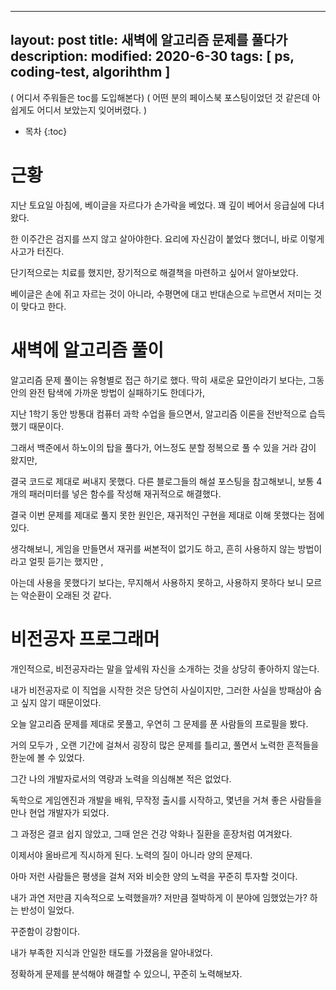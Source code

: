 
---
layout: post
title: 새벽에 알고리즘 문제를 풀다가 
description: 
modified: 2020-6-30
tags: [ ps, coding-test, algorihthm  ] 
---

( 어디서 주워들은 toc를 도입해본다)
( 어떤 분의 페이스북 포스팅이었던 것 같은데 아쉽게도 어디서 보았는지 잊어버렸다. )

* 목차
{:toc}

# 근황 

지난 토요일 아침에, 베이글을 자르다가 손가락을 베었다. 꽤 깊이 베어서 응급실에 다녀왔다. 

한 이주간은 검지를 쓰지 않고 살아야한다. 요리에 자신감이 붙었다 했더니, 바로 이렇게 사고가 터진다. 

단기적으로는 치료를 했지만, 장기적으로 해결책을 마련하고 싶어서 알아보았다.

베이글은 손에 쥐고 자르는 것이 아니라, 수평면에 대고 반대손으로 누르면서 저미는 것이 맞다고 한다. 


# 새벽에 알고리즘 풀이

알고리즘 문제 풀이는 유형별로 접근 하기로 했다. 딱히 새로운 묘안이라기 보다는, 그동안의 완전 탐색에 가까운 방법이 실패하기도 한데다가,

지난 1학기 동안 방통대 컴퓨터 과학 수업을 들으면서, 알고리즘 이론을 전반적으로 습득했기 때문이다. 

그래서 백준에서 하노이의 탑을 풀다가, 어느정도 분할 정복으로 풀 수 있을 거라 감이 왔지만, 

결국 코드로 제대로 써내지 못했다. 다른 블로그들의 해설 포스팅을 참고해보니, 보통 4개의 패러미터를 넣은 함수를 작성해 재귀적으로 해결했다. 

결국 이번 문제를 제대로 풀지 못한 원인은, 재귀적인 구현을 제대로 이해 못했다는 점에 있다. 

생각해보니, 게임을 만들면서 재귀를 써본적이 없기도 하고, 흔히 사용하지 않는 방법이라고 얼핏 듣기는 했지만 ,

아는데 사용을 못했다기 보다는, 무지해서 사용하지 못하고, 사용하지 못하다 보니 모르는 악순환이 오래된 것 같다. 

# 비전공자 프로그래머

개인적으로, 비전공자라는 말을 앞세워 자신을 소개하는 것을 상당히 좋아하지 않는다. 

내가 비전공자로 이 직업을 시작한 것은 당연히 사실이지만, 그러한 사실을 방패삼아 숨고 싶지 않기 때문이었다. 

오늘 알고리즘 문제를 제대로 못풀고, 우연히 그 문제를 푼 사람들의 프로필을 봤다.

거의 모두가 , 오랜 기간에 걸쳐서 굉장히 많은 문제를 틀리고, 풀면서 노력한 흔적들을 한눈에 볼 수 있었다. 

그간 나의 개발자로서의 역량과 노력을 의심해본 적은 없었다. 

독학으로 게임엔진과 개발을 배워, 무작정 출시를 시작하고, 몇년을 거쳐 좋은 사람들을 만나 현업 개발자가 되었다. 

그 과정은 결코 쉽지 않았고, 그때 얻은 건강 악화나 질환을 훈장처럼 여겨왔다. 

이제서야 올바르게 직시하게 된다. 노력의 질이 아니라 양의 문제다.

아마 저런 사람들은 평생을 걸쳐 저와 비슷한 양의 노력을 꾸준히 투자할 것이다. 

내가 과연 저만큼 지속적으로 노력했을까? 저만큼 절박하게 이 분야에 임했었는가? 하는 반성이 일었다. 

꾸준함이 강함이다. 

내가 부족한 지식과 안일한 태도를 가졌음을 알아내었다.

정확하게 문제를 분석해야 해결할 수 있으니, 꾸준히 노력해보자. 
